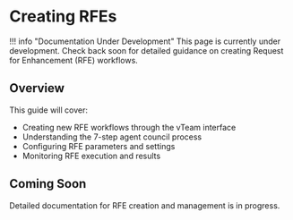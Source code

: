 # Creating RFEs

!!! info "Documentation Under Development"
    This page is currently under development. Check back soon for detailed guidance on creating Request for Enhancement (RFE) workflows.

## Overview

This guide will cover:

- Creating new RFE workflows through the vTeam interface
- Understanding the 7-step agent council process
- Configuring RFE parameters and settings
- Monitoring RFE execution and results

## Coming Soon

Detailed documentation for RFE creation and management is in progress.
